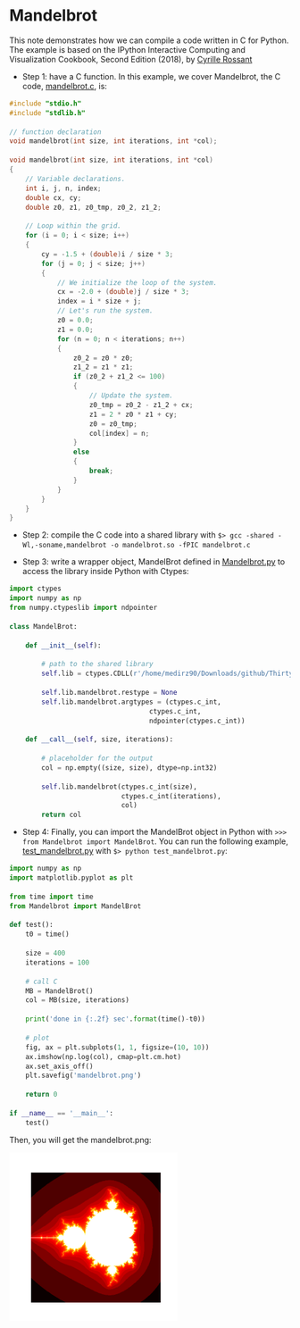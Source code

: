 # Mandelbrot 
This note demonstrates how we can compile a code written in C for Python. The example is based on the IPython Interactive Computing and Visualization Cookbook, Second Edition (2018), by [Cyrille Rossant](https://ipython-books.github.io/54-wrapping-a-c-library-in-python-with-ctypes/)

* Step 1: have a C function. In this example, we cover Mandelbrot, the C code, [mandelbrot.c](https://github.com/mehdirezaie/ThirtyDaysOfC/blob/master/mandelbrot.c), is:

```C
#include "stdio.h"
#include "stdlib.h"

// function declaration
void mandelbrot(int size, int iterations, int *col);

void mandelbrot(int size, int iterations, int *col)
{
    // Variable declarations.
    int i, j, n, index;
    double cx, cy;
    double z0, z1, z0_tmp, z0_2, z1_2;

    // Loop within the grid.
    for (i = 0; i < size; i++)
    {
        cy = -1.5 + (double)i / size * 3;
        for (j = 0; j < size; j++)
        {
            // We initialize the loop of the system.
            cx = -2.0 + (double)j / size * 3;
            index = i * size + j;
            // Let's run the system.
            z0 = 0.0;
            z1 = 0.0;
            for (n = 0; n < iterations; n++)
            {
                z0_2 = z0 * z0;
                z1_2 = z1 * z1;
                if (z0_2 + z1_2 <= 100)
                {
                    // Update the system.
                    z0_tmp = z0_2 - z1_2 + cx;
                    z1 = 2 * z0 * z1 + cy;
                    z0 = z0_tmp;
                    col[index] = n;
                }
                else
                {
                    break;
                }
            }
        }
    }
}
```

* Step 2: compile the C code into a shared library with 
`$> gcc -shared -Wl,-soname,mandelbrot -o mandelbrot.so -fPIC mandelbrot.c`

* Step 3: write a wrapper object, MandelBrot defined in [Mandelbrot.py](https://github.com/mehdirezaie/ThirtyDaysOfC/blob/master/Mandelbrot.py) to access the library inside Python with Ctypes:
```Python
import ctypes
import numpy as np
from numpy.ctypeslib import ndpointer

class MandelBrot:
    
    def __init__(self):
        
        # path to the shared library
        self.lib = ctypes.CDLL(r'/home/medirz90/Downloads/github/ThirtyDaysOfC/mandelbrot.so')
        
        self.lib.mandelbrot.restype = None
        self.lib.mandelbrot.argtypes = (ctypes.c_int, 
                                   ctypes.c_int,
                                   ndpointer(ctypes.c_int))
    
    def __call__(self, size, iterations):
        
        # placeholder for the output
        col = np.empty((size, size), dtype=np.int32)
        
        self.lib.mandelbrot(ctypes.c_int(size),
                            ctypes.c_int(iterations),
                            col)
        return col
```

* Step 4: Finally, you can import the MandelBrot object in Python with `>>> from Mandelbrot import MandelBrot`. You can run the following example, [test_mandelbrot.py](https://github.com/mehdirezaie/ThirtyDaysOfC/blob/master/test_mandelbrot.py) with `$> python test_mandelbrot.py`:

```Python
import numpy as np
import matplotlib.pyplot as plt

from time import time
from Mandelbrot import MandelBrot

def test():
    t0 = time()

    size = 400
    iterations = 100

    # call C
    MB = MandelBrot()
    col = MB(size, iterations)

    print('done in {:.2f} sec'.format(time()-t0))

    # plot
    fig, ax = plt.subplots(1, 1, figsize=(10, 10))
    ax.imshow(np.log(col), cmap=plt.cm.hot)
    ax.set_axis_off()
    plt.savefig('mandelbrot.png')
    
    return 0

if __name__ == '__main__':
    test()

```
Then, you will get the mandelbrot.png: 

<img src="https://github.com/mehdirezaie/ThirtyDaysOfC/blob/master/mandelbrot.png" width=60%>
